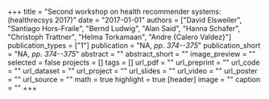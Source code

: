 +++
title = "Second workshop on health recommender systems:(healthrecsys 2017)"
date = "2017-01-01"
authors = ["David Elsweiler", "Santiago Hors-Fraile", "Bernd Ludwig", "Alan Said", "Hanna Schafer", "Christoph Trattner", "Helma Torkamaan", "Andre {Calero Valdez}"]
publication_types = ["1"]
publication = "NA, _pp. 374--375_"
publication_short = "NA, _pp. 374--375_"
abstract = ""
abstract_short = ""
image_preview = ""
selected = false
projects = []
tags = []
url_pdf = ""
url_preprint = ""
url_code = ""
url_dataset = ""
url_project = ""
url_slides = ""
url_video = ""
url_poster = ""
url_source = ""
math = true
highlight = true
[header]
image = ""
caption = ""
+++
